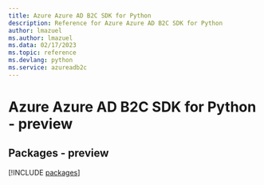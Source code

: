 ```yaml
---
title: Azure Azure AD B2C SDK for Python
description: Reference for Azure Azure AD B2C SDK for Python
author: lmazuel
ms.author: lmazuel
ms.data: 02/17/2023
ms.topic: reference
ms.devlang: python
ms.service: azureadb2c
---
```

# Azure Azure AD B2C SDK for Python - preview
## Packages - preview
[!INCLUDE [packages](azure-ad-b2c-index.md)]